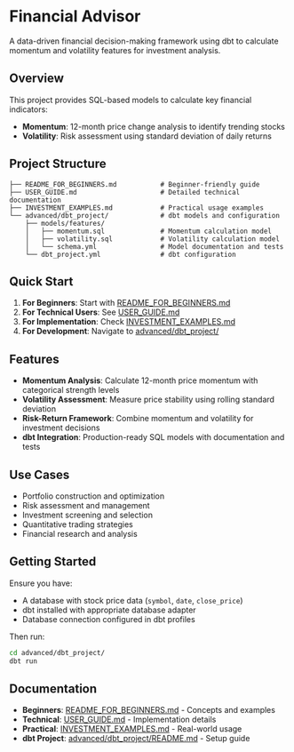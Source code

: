 # Financial Advisor

A data-driven financial decision-making framework using dbt to calculate momentum and volatility features for investment analysis.

## Overview

This project provides SQL-based models to calculate key financial indicators:
- **Momentum**: 12-month price change analysis to identify trending stocks
- **Volatility**: Risk assessment using standard deviation of daily returns

## Project Structure

```
├── README_FOR_BEGINNERS.md           # Beginner-friendly guide
├── USER_GUIDE.md                     # Detailed technical documentation  
├── INVESTMENT_EXAMPLES.md            # Practical usage examples
└── advanced/dbt_project/             # dbt models and configuration
    ├── models/features/
    │   ├── momentum.sql              # Momentum calculation model
    │   ├── volatility.sql            # Volatility calculation model
    │   └── schema.yml                # Model documentation and tests
    └── dbt_project.yml               # dbt configuration
```

## Quick Start

1. **For Beginners**: Start with [README_FOR_BEGINNERS.md](README_FOR_BEGINNERS.md)
2. **For Technical Users**: See [USER_GUIDE.md](USER_GUIDE.md)  
3. **For Implementation**: Check [INVESTMENT_EXAMPLES.md](INVESTMENT_EXAMPLES.md)
4. **For Development**: Navigate to [advanced/dbt_project/](advanced/dbt_project/)

## Features

- **Momentum Analysis**: Calculate 12-month price momentum with categorical strength levels
- **Volatility Assessment**: Measure price stability using rolling standard deviation
- **Risk-Return Framework**: Combine momentum and volatility for investment decisions
- **dbt Integration**: Production-ready SQL models with documentation and tests

## Use Cases

- Portfolio construction and optimization
- Risk assessment and management  
- Investment screening and selection
- Quantitative trading strategies
- Financial research and analysis

## Getting Started

Ensure you have:
- A database with stock price data (`symbol`, `date`, `close_price`)
- dbt installed with appropriate database adapter
- Database connection configured in dbt profiles

Then run:
```bash
cd advanced/dbt_project/
dbt run
```

## Documentation

- **Beginners**: [README_FOR_BEGINNERS.md](README_FOR_BEGINNERS.md) - Concepts and examples
- **Technical**: [USER_GUIDE.md](USER_GUIDE.md) - Implementation details
- **Practical**: [INVESTMENT_EXAMPLES.md](INVESTMENT_EXAMPLES.md) - Real-world usage
- **dbt Project**: [advanced/dbt_project/README.md](advanced/dbt_project/README.md) - Setup guide
